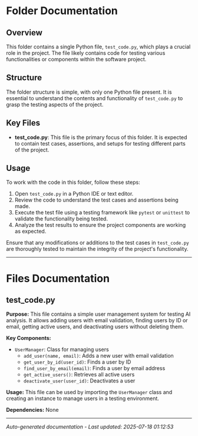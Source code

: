 # Folder Documentation

## Overview
This folder contains a single Python file, `test_code.py`, which plays a crucial role in the project. The file likely contains code for testing various functionalities or components within the software project.

## Structure
The folder structure is simple, with only one Python file present. It is essential to understand the contents and functionality of `test_code.py` to grasp the testing aspects of the project.

## Key Files
- **test_code.py**: This file is the primary focus of this folder. It is expected to contain test cases, assertions, and setups for testing different parts of the project.

## Usage
To work with the code in this folder, follow these steps:
1. Open `test_code.py` in a Python IDE or text editor.
2. Review the code to understand the test cases and assertions being made.
3. Execute the test file using a testing framework like `pytest` or `unittest` to validate the functionality being tested.
4. Analyze the test results to ensure the project components are working as expected.

Ensure that any modifications or additions to the test cases in `test_code.py` are thoroughly tested to maintain the integrity of the project's functionality.

---

# Files Documentation

## test_code.py

**Purpose:** This file contains a simple user management system for testing AI analysis. It allows adding users with email validation, finding users by ID or email, getting active users, and deactivating users without deleting them.

**Key Components:**
- `UserManager`: Class for managing users
  - `add_user(name, email)`: Adds a new user with email validation
  - `get_user_by_id(user_id)`: Finds a user by ID
  - `find_user_by_email(email)`: Finds a user by email address
  - `get_active_users()`: Retrieves all active users
  - `deactivate_user(user_id)`: Deactivates a user

**Usage:** This file can be used by importing the `UserManager` class and creating an instance to manage users in a testing environment.

**Dependencies:** None

---
*Auto-generated documentation - Last updated: 2025-07-18 01:12:53*
